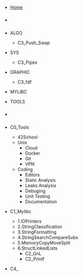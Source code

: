 - [Home](README.md)
- #####
- ALGO
	- C3_Push_Swap
- SYS
	- C3_Pipex
- GRAPHIC
	- C3_fdf
- MYLIBC
- TOOLS
- #####
- C0_Tools
  - 42School
  - Unix
  	- Cloud
  	- Docker
  	- Git
	- VPN
  - Coding
	- Editors
	- Static Analysis
	- Leaks Analysis
	- Debuging
	- Unit Testing
	- Documentation
- C1_Mylibc
  - 1.IOPrinters
  - 2.StringClassification
  - 3.StringFormatting
  - 4.StringSearchCompareSubs
  - 5.MemoryCopyMoveSplit
  - 6.StructLinkedLists
	- C2_GnL
	- C2_Printf

- C4_